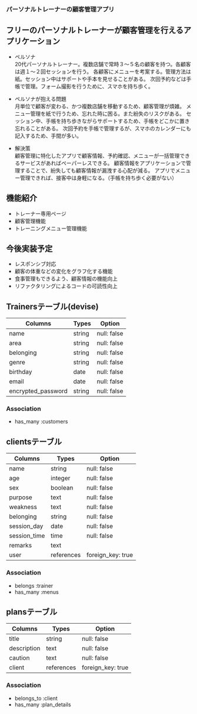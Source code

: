 ### パーソナルトレーナーの顧客管理アプリ
## フリーのパーソナルトレーナーが顧客管理を行えるアプリケーション
- ペルソナ  
20代パーソナルトレーナー。複数店舗で常時３〜５名の顧客を持つ。各顧客は週１〜２回セッションを行う。
各顧客にメニューを考案する。管理方法は紙。セッション中はサポートや手本を見せることがある。
次回予約などは手帳で管理。フォーム撮影を行うために、スマホを持ち歩く。

- ペルソナが抱える問題  
月単位で顧客が変わる、かつ複数店舗を移動するため、顧客管理が煩雑。
メニュー管理を紙で行うため、忘れた時に困る。また紛失のリスクがある。
セッション中、手帳を持ち歩きながらサポートするため、手帳をどこかに置き忘れることがある。
次回予約を手帳で管理するが、スマホのカレンダーにも記入するため、手間が多い。

- 解決策  
顧客管理に特化したアプリで顧客情報、予約確認、メニューが一括管理できるサービスがあればペーパーレスできる。
顧客情報をアプリケーションで管理することで、紛失しても顧客情報が漏洩する心配が減る。
アプリでメニュー管理できれば、接客中は身軽になる。（手帳を持ち歩く必要がない）

## 機能紹介
- トレーナー専用ページ
- 顧客管理機能
- トレーニングメニュー管理機能


## 今後実装予定
- レスポンシブ対応
- 顧客の体重などの変化をグラフ化する機能
- 食事管理もできるよう、顧客情報の機能向上
- リファクタリングによるコードの可読性向上

## Trainersテーブル(devise)

| Columns                   | Types          | Option                     |
| --------------------------|----------------| ---------------------------|
| name                      |   string       | null: false                |
| area                      |   string       | null: false                |
| belonging                 |   string       | null: false                |
| genre                     |   string       | null: false                |
| birthday                  |   date         | null: false                |
| email                     |   date         | null: false                |
| encrypted_password        |   string       | null: false                |

### Association
- has_many :customers

## clientsテーブル

| Columns             | Types          | Option                     |
| --------------------|----------------| ---------------------------|
| name                |   string       | null: false                |
| age                 |   integer      | null: false                |
| sex                 |   boolean      | null: false                |
| purpose             |   text         | null: false                |
| weakness            |   text         | null: false                |
| belonging           |   string       | null: false                |
| session_day         |   date         | null: false                |
| session_time        |   time         | null: false                |
| remarks             |   text         |                            |
| user                |   references   | foreign_key: true          |

### Association
- belongs :trainer
- has_many :menus


## plansテーブル

| Columns                   | Types          | Option                     |
| --------------------------|----------------| ---------------------------|
|  title                    |   string       | null: false                |
|  description              |   text         | null: false                |
|  caution                  |   text         | null: false                |
|  client                   |   references   | foreign_key: true          |

### Association
- belongs_to :client
- has_many :plan_details


